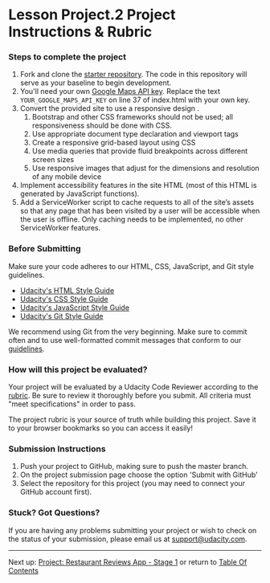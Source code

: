 # Lesson Project.2 Project Instructions & Rubric

### Steps to complete the project
1. Fork and clone the [starter repository](https://github.com/udacity/mws-restaurant-stage-1). The code in this repository will serve as your baseline to begin development.
2. You'll need your own [Google Maps API key](https://developers.google.com/maps/documentation/javascript/get-api-key). Replace the text `YOUR_GOOGLE_MAPS_API_KEY` on line 37 of index.html with your own key.
3. Convert the provided site to use a responsive design .
    1. Bootstrap and other CSS frameworks should not be used; all responsiveness should be done with CSS.
    2. Use appropriate document type declaration and viewport tags
    3. Create a responsive grid-based layout using CSS
    4. Use media queries that provide fluid breakpoints across different screen sizes
    5. Use responsive images that adjust for the dimensions and resolution of any mobile device
4. Implement accessibility features in the site HTML (most of this HTML is generated by JavaScript functions).
5. Add a ServiceWorker script to cache requests to all of the site’s assets so that any page that has been visited by a user will be accessible when the user is offline. Only caching needs to be implemented, no other ServiceWorker features.

### Before Submitting
Make sure your code adheres to our HTML, CSS, JavaScript, and Git style guidelines.
- [Udacity's HTML Style Guide](http://udacity.github.io/frontend-nanodegree-styleguide/index.html)
- [Udacity's CSS Style Guide](http://udacity.github.io/frontend-nanodegree-styleguide/css.html)
- [Udacity's JavaScript Style Guide](http://udacity.github.io/frontend-nanodegree-styleguide/javascript.html)
- [Udacity's Git Style Guide](https://udacity.github.io/git-styleguide/)

We recommend using Git from the very beginning. Make sure to commit often and to use well-formatted commit messages that conform to our [guidelines](https://udacity.github.io/git-styleguide/).

### How will this project be evaluated?
Your project will be evaluated by a Udacity Code Reviewer according to the [rubric](https://review.udacity.com/#!/rubrics/1090/view). Be sure to review it thoroughly before you submit. All criteria must "meet specifications" in order to pass.

The project rubric is your source of truth while building this project. Save it to your browser bookmarks so you can access it easily!

### Submission Instructions
1. Push your project to GitHub, making sure to push the master branch.
2. On the project submission page choose the option 'Submit with GitHub'
3. Select the repository for this project (you may need to connect your GitHub account first).

### Stuck? Got Questions?
If you are having any problems submitting your project or wish to check on the status of your submission, please email us at support@udacity.com.

- - -
Next up: [Project: Restaurant Reviews App - Stage 1](ND024_Part2_LessonProject_03.md) or return to [Table Of Contents](./ND024_TableOfContents.md)
